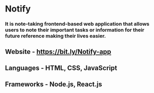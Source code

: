 # Notify
### It is  note-taking frontend-based web application that allows users to note their important tasks or information for their future reference making their lives easier.

## Website - https://bit.ly/Notify-app
## Languages - HTML, CSS, JavaScript
## Frameworks - Node.js, React.js
